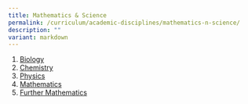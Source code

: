 ```yaml
---
title: Mathematics & Science
permalink: /curriculum/academic-disciplines/mathematics-n-science/
description: ""
variant: markdown
---
```

<ol>
<li><a href="/curriculum/academic-disciplines/mathematics-n-science/biology" target="">Biology</a></li>
<li><a href="/curriculum/academic-disciplines/mathematics-n-science/chemistry" target="">Chemistry</a></li>
<li><a href="/curriculum/academic-disciplines/mathematics-n-science/physics" target="">Physics</a></li>
<li><a href="/curriculum/academic-disciplines/mathematics-n-science/mathematics" target="">Mathematics</a></li>
<li><a href="/mathematics-and-science/furthermath/" target="">Further Mathematics</a></li>

</ol>